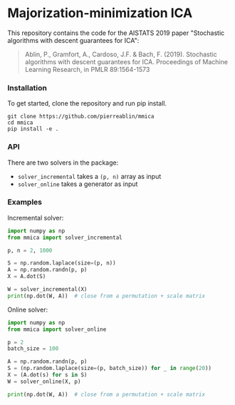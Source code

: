 # Majorization-minimization ICA
This repository contains the code for the AISTATS 2019 paper "Stochastic algorithms with descent guarantees for ICA":

> Ablin, P., Gramfort, A., Cardoso, J.F. & Bach, F. (2019). Stochastic algorithms with descent guarantees for ICA. Proceedings of Machine Learning Research, in PMLR 89:1564-1573

### Installation
To get started, clone the repository and run pip install.

```shell
git clone https://github.com/pierreablin/mmica
cd mmica
pip install -e .
```

### API

There are two solvers in the package:

* `solver_incremental` takes a `(p, n)` array as input
* `solver_online` takes a generator as input

### Examples
Incremental solver:
```python
import numpy as np
from mmica import solver_incremental

p, n = 2, 1000

S = np.random.laplace(size=(p, n))
A = np.random.randn(p, p)
X = A.dot(S)

W = solver_incremental(X)
print(np.dot(W, A))  # close from a permutation + scale matrix
```

Online solver:

```python
import numpy as np
from mmica import solver_online

p = 2
batch_size = 100

A = np.random.randn(p, p)
S = (np.random.laplace(size=(p, batch_size)) for _ in range(20))
X = (A.dot(s) for s in S)
W = solver_online(X, p)

print(np.dot(W, A))  # close from a permutation + scale matrix
```
